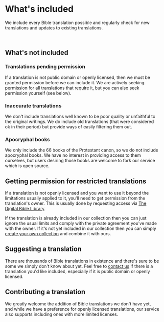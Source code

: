 
# What's included
We include every Bible translation possible and regularly check for new translations and updates to existing translations.

<p>
    <VPButton href='/content/languages/' text="Languages" theme='alt'></VPButton>
    &nbsp;
    <VPButton href='/content/bibles/' text="Bibles" theme='alt'></VPButton>
</p>


## What's not included

### Translations pending permission
If a translation is not public domain or openly licensed, then we must be granted permission before we can include it. We are actively seeking permission for all translations that require it, but you can also seek permission yourself (see below).

### Inaccurate translations
We don't include translations well known to be poor quality or unfaithful to the original writings. We do include old translations (that were considered ok in their period) but provide ways of easily filtering them out.

### Apocryphal books
We only include the 66 books of the Protestant canon, so we do not include apocryphal books. We have no interest in providing access to them ourselves, but users desiring those books are welcome to fork our service which is open source.


## Getting permission for restricted translations
If a translation is not openly licensed and you want to use it beyond the limitations usually applied to it, you'll need to get permission from the translation's owner. This is usually done by requesting access via [The Digital Bible Library](https://thedigitalbiblelibrary.org/).

If the translation is already included in our collection then you can just ignore the usual limits and comply with the private agreement you've made with the owner. If it's not yet included in our collection then you can simply [create your own collection](/access/collections/) and combine it with ours.


## Suggesting a translation
There are thousands of Bible translations in existence and there's sure to be some we simply don't know about yet. Feel free to [contact us](https://gracious.tech/support/) if there is a translation you'd like included, especially if it is public domain or openly licensed.



## Contributing a translation
We greatly welcome the addition of Bible translations we don't have yet, and while we have a preference for openly licensed translations, our service also supports including ones with more limited licenses.

<p><VPButton href='https://gracious.tech/support/' text="Contact us" theme='alt'></VPButton></p>
